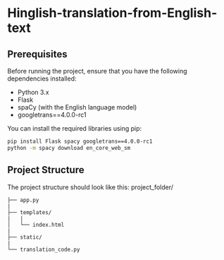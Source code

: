 # Hinglish-translation-from-English-text
## Prerequisites

Before running the project, ensure that you have the following dependencies installed:

- Python 3.x
- Flask
- spaCy (with the English language model)
- googletrans==4.0.0-rc1

You can install the required libraries using pip:


```bash
pip install Flask spacy googletrans==4.0.0-rc1
python -m spacy download en_core_web_sm
```

## Project Structure
The project structure should look like this:
project_folder/

    ├── app.py
    |
    ├── templates/
    |   |
    │   └── index.html
    |
    ├── static/
    |
    └── translation_code.py

